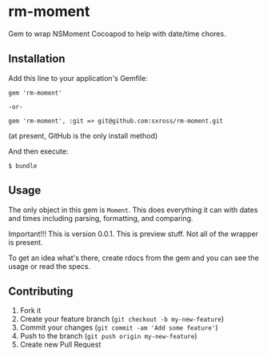# rm-moment

Gem to wrap NSMoment Cocoapod to help with date/time chores.

## Installation

Add this line to your application's Gemfile:

    gem 'rm-moment'

    -or-

    gem 'rm-moment', :git => git@github.com:sxross/rm-moment.git

(at present, GitHub is the only install method)

And then execute:

    $ bundle


## Usage

The only object in this gem is `Moment`. This does everything it can
with dates and times including parsing, formatting, and comparing.

Important!!! This is version 0.0.1. This is preview stuff. Not all of
the wrapper is present.

To get an idea what's there, create rdocs from the gem and you can
see the usage or read the specs.

## Contributing

1. Fork it
2. Create your feature branch (`git checkout -b my-new-feature`)
3. Commit your changes (`git commit -am 'Add some feature'`)
4. Push to the branch (`git push origin my-new-feature`)
5. Create new Pull Request
